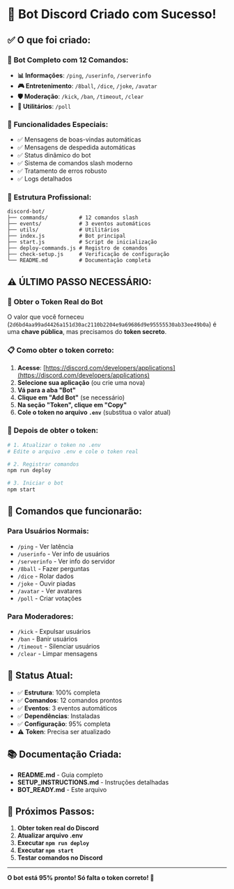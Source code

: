 # 🎉 Bot Discord Criado com Sucesso!

## ✅ O que foi criado:

### 🤖 **Bot Completo com 12 Comandos:**
- **📊 Informações**: `/ping`, `/userinfo`, `/serverinfo`
- **🎮 Entretenimento**: `/8ball`, `/dice`, `/joke`, `/avatar`
- **🛡️ Moderação**: `/kick`, `/ban`, `/timeout`, `/clear`
- **🔧 Utilitários**: `/poll`

### 🎯 **Funcionalidades Especiais:**
- ✅ Mensagens de boas-vindas automáticas
- ✅ Mensagens de despedida automáticas
- ✅ Status dinâmico do bot
- ✅ Sistema de comandos slash moderno
- ✅ Tratamento de erros robusto
- ✅ Logs detalhados

### 📁 **Estrutura Profissional:**
```
discord-bot/
├── commands/          # 12 comandos slash
├── events/            # 3 eventos automáticos
├── utils/             # Utilitários
├── index.js           # Bot principal
├── start.js           # Script de inicialização
├── deploy-commands.js # Registro de comandos
├── check-setup.js     # Verificação de configuração
└── README.md          # Documentação completa
```

## ⚠️ **ÚLTIMO PASSO NECESSÁRIO:**

### 🔑 **Obter o Token Real do Bot**

O valor que você forneceu (`2d6bd4aa99ad4426a151d30ac2110b2204e9a69686d9e95555530ab33ee49b0a`) é uma **chave pública**, mas precisamos do **token secreto**.

### 📋 **Como obter o token correto:**

1. **Acesse**: [https://discord.com/developers/applications](https://discord.com/developers/applications)
2. **Selecione sua aplicação** (ou crie uma nova)
3. **Vá para a aba "Bot"**
4. **Clique em "Add Bot"** (se necessário)
5. **Na seção "Token", clique em "Copy"**
6. **Cole o token no arquivo `.env`** (substitua o valor atual)

### 🔧 **Depois de obter o token:**

```bash
# 1. Atualizar o token no .env
# Edite o arquivo .env e cole o token real

# 2. Registrar comandos
npm run deploy

# 3. Iniciar o bot
npm start
```

## 🎯 **Comandos que funcionarão:**

### Para Usuários Normais:
- `/ping` - Ver latência
- `/userinfo` - Ver info de usuários
- `/serverinfo` - Ver info do servidor
- `/8ball` - Fazer perguntas
- `/dice` - Rolar dados
- `/joke` - Ouvir piadas
- `/avatar` - Ver avatares
- `/poll` - Criar votações

### Para Moderadores:
- `/kick` - Expulsar usuários
- `/ban` - Banir usuários
- `/timeout` - Silenciar usuários
- `/clear` - Limpar mensagens

## 🚀 **Status Atual:**

- ✅ **Estrutura**: 100% completa
- ✅ **Comandos**: 12 comandos prontos
- ✅ **Eventos**: 3 eventos automáticos
- ✅ **Dependências**: Instaladas
- ✅ **Configuração**: 95% completa
- ⚠️ **Token**: Precisa ser atualizado

## 📚 **Documentação Criada:**

- **README.md** - Guia completo
- **SETUP_INSTRUCTIONS.md** - Instruções detalhadas
- **BOT_READY.md** - Este arquivo

## 🎉 **Próximos Passos:**

1. **Obter token real do Discord**
2. **Atualizar arquivo .env**
3. **Executar `npm run deploy`**
4. **Executar `npm start`**
5. **Testar comandos no Discord**

---

**O bot está 95% pronto! Só falta o token correto! 🚀**